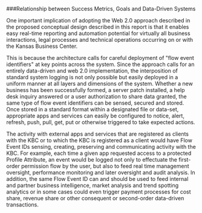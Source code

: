 ###Relationship between Success Metrics, Goals and Data-Driven Systems

One important implication of adopting the Web 2.0 approach described in the proposed conceptual design described in this report is that it enables easy real-time reporting and automation potential for virtually all business interactions, legal processes and technical operations occurring on or with the Kansas Business Center. 

This is because the architecture calls for careful deployment of "flow event identifiers" at key points across the system. Since the approach calls for an entirely data-driven and web 2.0 implementation, the interposition of standard system logging is not only possible but easily deployed in a uniform manner at all layers and dimensions of the system.  Whether a new business has been successfully formed, a server patch installed, a help desk inquiry answered or a user authorization to share data granted, the same type of flow event identifiers can be sensed, secured and stored.  Once stored in a standard format within a designated file or data-set, appropriate apps and services can easily be configured to notice, alert, refresh, push, pull, get, put or otherwise triggered to take expected actions.   

The activity with external apps and services that are registered as clients with the KBC or to which the KBC is registered as a client would have Flow Event IDs sensing, creating, preserving and communicating activity with the KBC.  For example, each time a given app requested access to a protected Profile Attribute, an event would be logged not only to effectuate the first-order permission flow by the user, but also to feed real time management oversight, performance monitoring and later oversight and audit analysis.  In addition, the same Flow Event ID can and should be used to feed internal and partner business intelligence, market analysis and trend spotting analytics or in some cases could even trigger payment processes for cost share, revenue share or other consequent or second-order data-driven transactions.    
